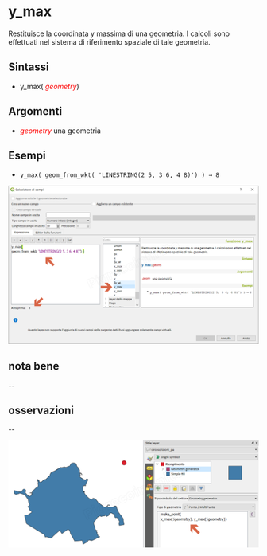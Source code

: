 # y_max

Restituisce la coordinata y massima di una geometria. I calcoli sono effettuati nel sistema di riferimento spaziale di tale geometria.

## Sintassi

- y_max( _<span style="color:red;">geometry</span>_)

## Argomenti

*  _<span style="color:red;">geometry</span>_ una geometria

## Esempi

* `y_max( geom_from_wkt( 'LINESTRING(2 5, 3 6, 4 8)') ) → 8`

![](../../img/geometria/y_max/y_max1.png)

## nota bene

--

## osservazioni

--

![](../../img/geometria/y_max/y_max2.png)